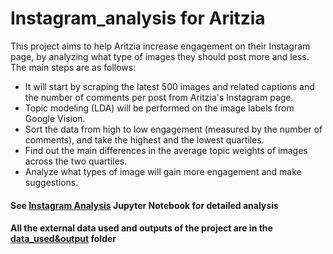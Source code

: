# Instagram_analysis for Aritzia

This project aims to help Aritzia increase engagement on their Instagram page, by analyzing what type of images they should post more and less. The main steps are as follows:

- It will start by scraping the latest 500 images and related captions and the number of comments per post from Aritzia's Instagram page. 
- Topic modeling (LDA) will be performed on the image labels from Google Vision.
- Sort the data from high to low engagement (measured by the number of comments), and take the highest and the lowest quartiles.
- Find out the main differences in the average topic weights of images across the two quartiles.
- Analyze what types of image will gain more engagement and make suggestions. 


#### See [Instagram Analysis](https://github.com/574567254/Instagram_analysis/blob/2a0e8bb0776e54ee0a67e16112338b4099b0fdfe/Instagram_analysis.ipynb) Jupyter Notebook for detailed analysis
#### All the external data used and outputs of the project are in the [data_used&output](https://github.com/574567254/Instagram_analysis/blob/2a0e8bb0776e54ee0a67e16112338b4099b0fdfe/data_used&Output) folder
